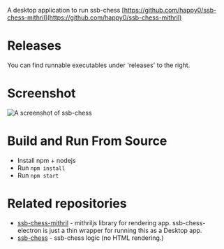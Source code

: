 A desktop application to run ssb-chess [https://github.com/happy0/ssb-chess-mithril](https://github.com/happy0/ssb-chess-mithril)

# Releases

You can find runnable executables under 'releases' to the right.

# Screenshot

![A screenshot of ssb-chess](http://i.imgur.com/Xz9ovwX.png)

# Build and Run From Source

* Install npm + nodejs
* Run `npm install`
* Run `npm start`

# Related repositories

* [ssb-chess-mithril](https://github.com/happy0/ssb-chess-mithril) - mithriljs library for rendering app. ssb-chess-electron is just a thin wrapper for running this as a Desktop app.
* [ssb-chess](https://github.com/happy0/ssb-chess) - ssb-chess logic (no HTML rendering.)
